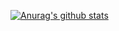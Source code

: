 [![Anurag's github stats](https://github-readme-stats.vercel.app/api?username=shehanp12)](https://github.com/anuraghazra/github-readme-stats)
